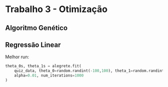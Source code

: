 # Trabalho 3 - Otimização

## Algoritmo Genético

## Regressão Linear

Melhor run:

```python
theta_0s, theta_1s = alegrete.fit(
    quiz_data, theta_0=random.randint(-100,100), theta_1=random.randint(-100,100), 
    alpha=0.01, num_iterations=1000
)
```
